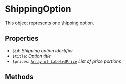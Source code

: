 # ShippingOption	

This object represents one shipping option.	

## Properties	

- `$id`: _Shipping option identifier_
- `$title`: _Option title_
- `$prices`: [`Array of LabeledPrice`](LabeledPrice.md) _List of price portions_

## Methods	
